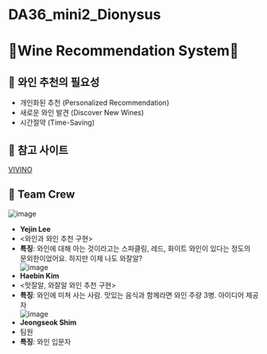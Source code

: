 # DA36_mini2_Dionysus
# 🍷Wine Recommendation System🍷

## 🍇 와인 추천의 필요성
  - 개인화된 추천 (Personalized Recommendation)
  - 새로운 와인 발견 (Discover New Wines)
  - 시간절약 (Time-Saving)

## 🍇 참고 사이트
[VIVINO](https://www.vivino.com/US/en/)

## 🍇 Team Crew

  ![image](https://github.com/user-attachments/assets/adbecace-d98a-418a-9581-f570303ddbe9)
- **Yejin Lee**
- <와인과 와인 추천 구현>
- **특징**: 와인에 대해 아는 것이라고는 스파클링, 레드, 화이트 와인이 있다는 정도의 문외한이었어요. 하지만 이제 나도 와잘알? <br>
  ![image](https://github.com/user-attachments/assets/843c1342-a6a6-415d-8fbe-6f5611f6e88c)
- **Haebin Kim**
- <맛잘알, 와잘알 와인 추천 구현>
- **특징**: 와인에 미쳐 사는 사람. 맛있는 음식과 함께라면 와인 주량 3병. 아이디어 제공자<br>
  ![image](https://github.com/user-attachments/assets/324420a3-a674-4ee7-ac08-4285dbea6408)
- **Jeongseok Shim**
- 팀원
- **특징**: 와인 입문자
            





